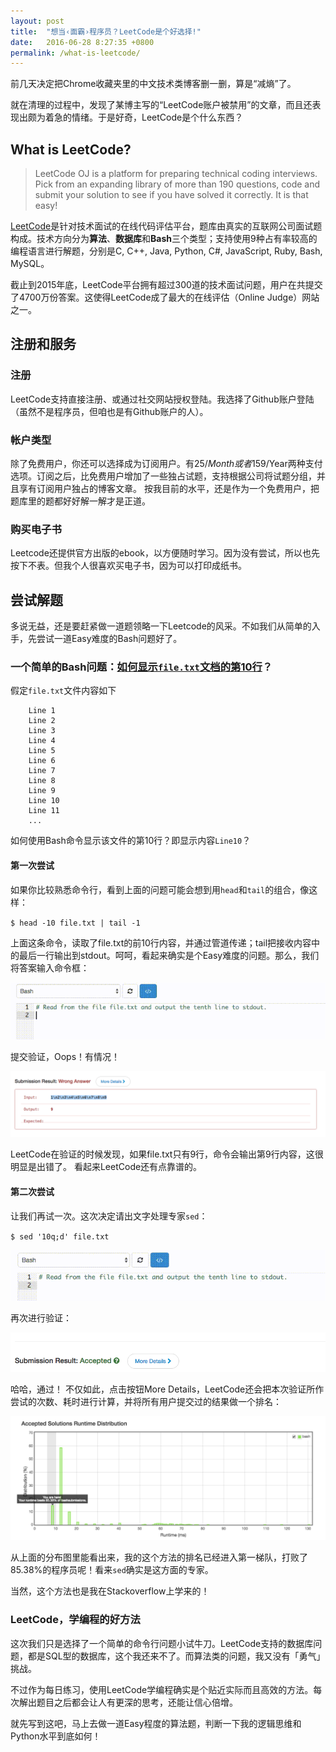 ```yaml
---
layout: post
title:  "想当‹面霸›程序员？LeetCode是个好选择!"
date:   2016-06-28 8:27:35 +0800
permalink: /what-is-leetcode/
---
```


前几天决定把Chrome收藏夹里的中文技术类博客删一删，算是“减熵”了。

就在清理的过程中，发现了某博主写的“LeetCode账户被禁用”的文章，而且还表现出颇为着急的情绪。于是好奇，LeetCode是个什么东西？

## What is LeetCode?
> LeetCode OJ is a platform for preparing technical coding interviews. Pick from an expanding library of more than 190 questions, code and submit your solution to see if you have solved it correctly. It is that easy!

[LeetCode](https://leetcode.com)是针对技术面试的在线代码评估平台，题库由真实的互联网公司面试题构成。技术方向分为**算法**、**数据库**和**Bash**三个类型；支持使用9种占有率较高的编程语言进行解题，分别是C, C++, Java, Python, C#, JavaScript, Ruby, Bash, MySQL。

截止到2015年底，LeetCode平台拥有超过300道的技术面试问题，用户在共提交了4700万份答案。这使得LeetCode成了最大的在线评估（Online Judge）网站之一。

## 注册和服务

### 注册
LeetCode支持直接注册、或通过社交网站授权登陆。我选择了Github账户登陆（虽然不是程序员，但咱也是有Github账户的人）。

### 帐户类型
除了免费用户，你还可以选择成为订阅用户。有$25/Month或者$159/Year两种支付选项。订阅之后，比免费用户增加了一些独占试题，支持根据公司将试题分组，并且享有订阅用户独占的博客文章。
按我目前的水平，还是作为一个免费用户，把题库里的题都好好解一解才是正道。

### 购买电子书
Leetcode还提供官方出版的ebook，以方便随时学习。因为没有尝试，所以也先按下不表。但我个人很喜欢买电子书，因为可以打印成纸书。

## 尝试解题
多说无益，还是要赶紧做一道题领略一下Leetcode的风采。不如我们从简单的入手，先尝试一道Easy难度的Bash问题好了。

### 一个简单的Bash问题：**[如何显示`file.txt`文档的第10行](https://leetcode.com/problems/tenth-line/)？**

假定`file.txt`文件内容如下	

```
	Line 1
	Line 2
	Line 3
	Line 4
	Line 5
	Line 6
	Line 7
	Line 8
	Line 9
	Line 10
	Line 11
	...
```

如何使用Bash命令显示该文件的第10行？即显示内容`Line10`？

#### 第一次尝试
如果你比较熟悉命令行，看到上面的问题可能会想到用`head`和`tail`的组合，像这样：

`$ head -10 file.txt | tail -1`

上面这条命令，读取了file.txt的前10行内容，并通过管道传递；tail把接收内容中的最后一行输出到stdout。呵呵，看起来确实是个Easy难度的问题。那么，我们将答案输入命令框：

![LeetCode的输入框](/assets/post-images/head-tail-input.gif)

提交验证，Oops！有情况！

![LeetCode的评估结果](/assets/post-images/head-tail-result.png)

LeetCode在验证的时候发现，如果file.txt只有9行，命令会输出第9行内容，这很明显是出错了。
看起来LeetCode还有点靠谱的。

#### 第二次尝试
让我们再试一次。这次决定请出文字处理专家`sed`：

`$ sed '10q;d' file.txt`

![LeetCode的输入框](/assets/post-images/sed-input.gif)

再次进行验证：

![LeetCode的评估结果](/assets/post-images/sed-result.png)

哈哈，通过！
不仅如此，点击按钮More Details，LeetCode还会把本次验证所作尝试的次数、耗时进行计算，并将所有用户提交过的结果做一个排名：

![runtime distributin](/assets/post-images/accepted-solutions-runtime-distribution.png)

从上面的分布图里能看出来，我的这个方法的排名已经进入第一梯队，打败了85.38%的程序员呢！看来`sed`确实是这方面的专家。

当然，这个方法也是我在Stackoverflow上学来的！

### LeetCode，学编程的好方法
这次我们只是选择了一个简单的命令行问题小试牛刀。LeetCode支持的数据库问题，都是SQL型的数据库，这个我还来不了。而算法类的问题，我又没有「勇气」挑战。

不过作为每日练习，使用LeetCode学编程确实是个贴近实际而且高效的方法。每次解出题目之后都会让人有更深的思考，还能让信心倍增。

就先写到这吧，马上去做一道Easy程度的算法题，判断一下我的逻辑思维和Python水平到底如何！
